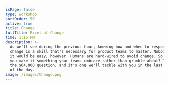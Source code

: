 ```yaml
---
isPage: false
type: workshop
sortOrder: 50
active: true
title: Change
fullTitle: Excel at Change
time: 1:15 PM
description: >-
  As we'll see during the previous hour, knowing how and when to respond to
  change is a skill that's necessary for product teams to master. Nobody said
  it would be easy, however. Humans are hard-wired to avoid change. So how can
  you make it something your teams embrace rather than grumble about? That's
  the $64,000 question, and it's one we'll tackle with you in the last session
  of the day.
image: /images/Change.png
---
```

